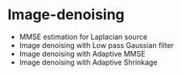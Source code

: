 # Image-denoising
* MMSE estimation for Laplacian source
* Image denoising with Low pass Gaussian filter
* Image denoising with Adaptive MMSE
* Image denoising with Adaptive Shrinkage
